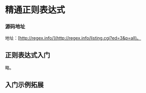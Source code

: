 # 精通正则表达式

### 源码地址

地址：[http://regex.info/](http://regex.info/listing.cgi?ed=3&p=all)。


## 正则表达式入门

略。


## 入门示例拓展


